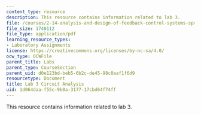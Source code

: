 ```yaml
---
content_type: resource
description: This resource contains information related to lab 3.
file: /courses/2-14-analysis-and-design-of-feedback-control-systems-spring-2014/1d064daaf55c9b0a317717cbd64f74ff_MIT2_14S14_Lab_4-Pncst-Sup.pdf
file_size: 1740112
file_type: application/pdf
learning_resource_types:
- Laboratory Assignments
license: https://creativecommons.org/licenses/by-nc-sa/4.0/
ocw_type: OCWFile
parent_title: Labs
parent_type: CourseSection
parent_uid: d0e123bd-beb5-6b2c-de45-98c0aaf1f6d9
resourcetype: Document
title: Lab 3 Circuit Analysis
uid: 1d064daa-f55c-9b0a-3177-17cbd64f74ff
---
```

This resource contains information related to lab 3.